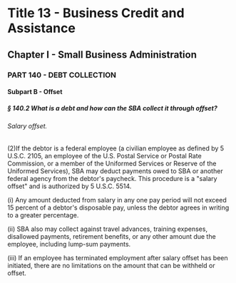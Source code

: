 
# Title 13 - Business Credit and Assistance
## Chapter I - Small Business Administration
### PART 140 - DEBT COLLECTION
#### Subpart B - Offset
##### § 140.2 What is a debt and how can the SBA collect it through offset?
###### Salary offset.

(2)If the debtor is a federal employee (a civilian employee as defined by 5 U.S.C. 2105, an employee of the U.S. Postal Service or Postal Rate Commission, or a member of the Uniformed Services or Reserve of the Uniformed Services), SBA may deduct payments owed to SBA or another federal agency from the debtor's paycheck. This procedure is a "salary offset" and is authorized by 5 U.S.C. 5514.

(i) Any amount deducted from salary in any one pay period will not exceed 15 percent of a debtor's disposable pay, unless the debtor agrees in writing to a greater percentage.

(ii) SBA also may collect against travel advances, training expenses, disallowed payments, retirement benefits, or any other amount due the employee, including lump-sum payments.

(iii) If an employee has terminated employment after salary offset has been initiated, there are no limitations on the amount that can be withheld or offset.
